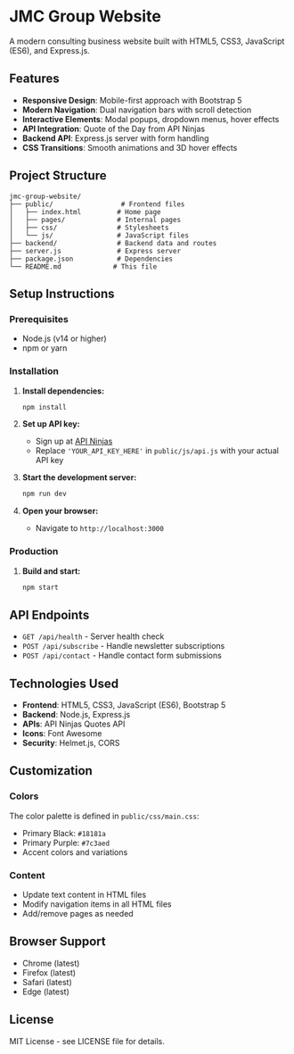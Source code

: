 # JMC Group Website

A modern consulting business website built with HTML5, CSS3, JavaScript (ES6), and Express.js.

## Features

- **Responsive Design**: Mobile-first approach with Bootstrap 5
- **Modern Navigation**: Dual navigation bars with scroll detection
- **Interactive Elements**: Modal popups, dropdown menus, hover effects
- **API Integration**: Quote of the Day from API Ninjas
- **Backend API**: Express.js server with form handling
- **CSS Transitions**: Smooth animations and 3D hover effects

## Project Structure

```
jmc-group-website/
├── public/                 # Frontend files
│   ├── index.html         # Home page
│   ├── pages/             # Internal pages
│   ├── css/               # Stylesheets
│   └── js/                # JavaScript files
├── backend/               # Backend data and routes
├── server.js              # Express server
├── package.json           # Dependencies
└── README.md             # This file
```

## Setup Instructions

### Prerequisites
- Node.js (v14 or higher)
- npm or yarn

### Installation

1. **Install dependencies:**
   ```bash
   npm install
   ```

2. **Set up API key:**
   - Sign up at [API Ninjas](https://api-ninjas.com/api/quotes)
   - Replace `'YOUR_API_KEY_HERE'` in `public/js/api.js` with your actual API key

3. **Start the development server:**
   ```bash
   npm run dev
   ```

4. **Open your browser:**
   - Navigate to `http://localhost:3000`

### Production

1. **Build and start:**
   ```bash
   npm start
   ```

## API Endpoints

- `GET /api/health` - Server health check
- `POST /api/subscribe` - Handle newsletter subscriptions
- `POST /api/contact` - Handle contact form submissions

## Technologies Used

- **Frontend**: HTML5, CSS3, JavaScript (ES6), Bootstrap 5
- **Backend**: Node.js, Express.js
- **APIs**: API Ninjas Quotes API
- **Icons**: Font Awesome
- **Security**: Helmet.js, CORS

## Customization

### Colors
The color palette is defined in `public/css/main.css`:
- Primary Black: `#18181a`
- Primary Purple: `#7c3aed`
- Accent colors and variations

### Content
- Update text content in HTML files
- Modify navigation items in all HTML files
- Add/remove pages as needed

## Browser Support

- Chrome (latest)
- Firefox (latest)
- Safari (latest)
- Edge (latest)

## License

MIT License - see LICENSE file for details. 